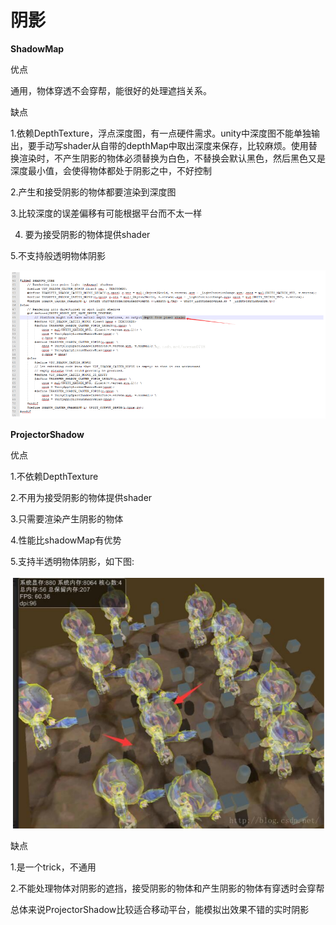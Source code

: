 # 阴影

**ShadowMap**

优点

通用，物体穿透不会穿帮，能很好的处理遮挡关系。

缺点

1.依赖DepthTexture，浮点深度图，有一点硬件需求。unity中深度图不能单独输出，要手动写shader从自带的depthMap中取出深度来保存，比较麻烦。使用替换渲染时，不产生阴影的物体必须替换为白色，不替换会默认黑色，然后黑色又是深度最小值，会使得物体都处于阴影之中，不好控制

2.产生和接受阴影的物体都要渲染到深度图

3.比较深度的误差偏移有可能根据平台而不太一样

4. 要为接受阴影的物体提供shader

5.不支持般透明物体阴影

![](../../.gitbook/assets/image%20%2857%29.png)

**ProjectorShadow**

优点

1.不依赖DepthTexture

2.不用为接受阴影的物体提供shader

3.只需要渲染产生阴影的物体

4.性能比shadowMap有优势

5.支持半透明物体阴影，如下图:

![](../../.gitbook/assets/image%20%2848%29.png)

缺点

1.是一个trick，不通用

2.不能处理物体对阴影的遮挡，接受阴影的物体和产生阴影的物体有穿透时会穿帮

总体来说ProjectorShadow比较适合移动平台，能模拟出效果不错的实时阴影

